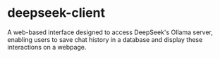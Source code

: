 # deepseek-client
A web-based interface designed to access DeepSeek's Ollama server, enabling users to save chat history in a database and display these interactions on a webpage.
